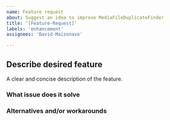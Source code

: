 ```yaml
---
name: Feature request
about: Suggest an idea to improve MediaFileDuplicateFinder
title: '[Feature-Request]'
labels: 'enhancement'
assignees: 'David-Maisonave'

---
```


## Describe desired feature
A clear and concise description of the feature.

### What issue does it solve

### Alternatives and/or workarounds
